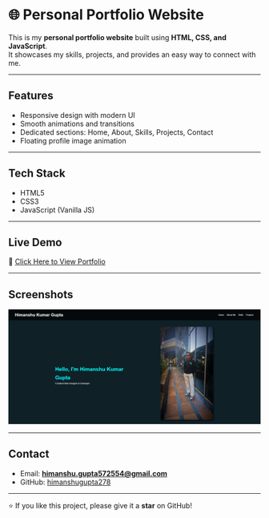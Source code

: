 # 🌐 Personal Portfolio Website

This is my **personal portfolio website** built using **HTML, CSS, and JavaScript**.  
It showcases my skills, projects, and provides an easy way to connect with me.  

---

##  Features
- Responsive design with modern UI  
- Smooth animations and transitions  
- Dedicated sections: Home, About, Skills, Projects, Contact  
- Floating profile image animation  


---

##  Tech Stack
- HTML5  
- CSS3  
- JavaScript (Vanilla JS)  

---

##  Live Demo
🔗 [Click Here to View Portfolio](https://himanshugupta278.github.io/My-Portfolio/)  

---

##  Screenshots
![Portfolio Screenshot](image/Screenshotss.png)

---

##  Contact
- Email: **himanshu.gupta572554@gmail.com**  
- GitHub: [himanshugupta278](https://github.com/himanshugupta278)  

---

⭐ If you like this project, please give it a **star** on GitHub!


